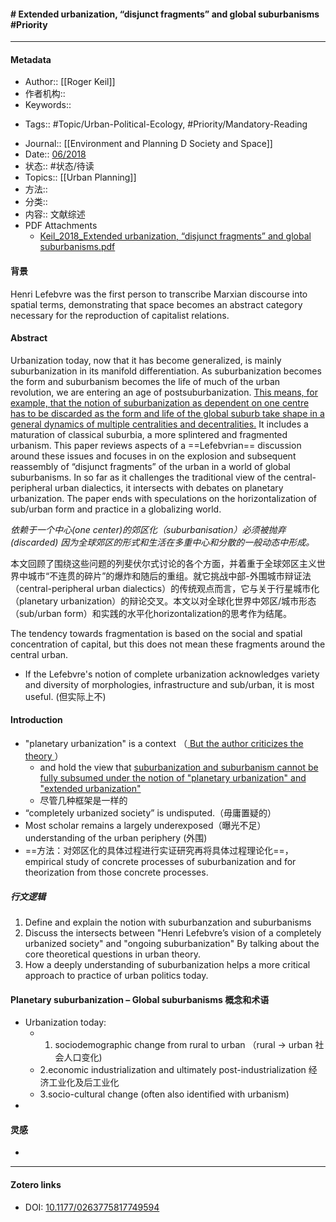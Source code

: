 #### # Extended urbanization, “disjunct fragments” and global suburbanisms  #Priority
***
#### Metadata
- Author:: [[Roger Keil]]
- 作者机构:: 
- Keywords:: 
* Tags:: #Topic/Urban-Political-Ecology, #Priority/Mandatory-Reading
- Journal::  [[Environment and Planning D Society and Space]]
- Date::  [06/2018](06/2018)
- 状态:: #状态/待读 
- Topics:: [[Urban Planning]] 
- 方法:: 
- 分类:: 
- 内容:: 文献综述
-  PDF Attachments
	- [Keil_2018_Extended urbanization, “disjunct fragments” and global suburbanisms.pdf](zotero://open-pdf/library/items/QW7AR2TL)

#### 背景
Henri Lefebvre was the first person to transcribe Marxian discourse into spatial terms, demonstrating that space becomes an abstract category necessary for the reproduction of capitalist relations.

#### Abstract

Urbanization today, now that it has become generalized, is mainly suburbanization in its manifold differentiation. As suburbanization becomes the form and suburbanism becomes the life of much of the urban revolution, we are entering an age of postsuburbanization. <u>This means, for example, that the notion of suburbanization as dependent on one centre has to be discarded as the form and life of the global suburb take shape in a general dynamics of multiple centralities and decentralities.</u> It includes a maturation of classical suburbia, a more splintered and fragmented urbanism. This paper reviews aspects of a ==Lefebvrian== discussion around these issues and focuses in on the explosion and subsequent reassembly of “disjunct fragments” of the urban in a world of global suburbanisms. In so far as it challenges the traditional view of the central-peripheral urban dialectics, it intersects with debates on planetary urbanization. The paper ends with speculations on the horizontalization of sub/urban form and practice in a globalizing world.

*依赖于一个中心(one center)的郊区化（suburbanisation）必须被抛弃 (discarded)
因为全球郊区的形式和生活在多重中心和分散的一般动态中形成。*


本文回顾了围绕这些问题的列斐伏尔式讨论的各个方面，并着重于全球郊区主义世界中城市“不连贯的碎片”的爆炸和随后的重组。就它挑战中部-外围城市辩证法（central-peripheral urban dialectics）的传统观点而言，它与关于行星城市化（planetary urbanization）的辩论交叉。本文以对全球化世界中郊区/城市形态（sub/urban form）和实践的水平化horizontalization的思考作为结尾。 

The tendency towards fragmentation is based on the social and spatial concentration of capital, but this does not mean these fragments around the central urban.

* If the Lefebvre's notion of complete urbanization acknowledges variety and diversity of morphologies, infrastructure and sub/urban, it is most useful. (但实际上不)

#### Introduction
* "planetary urbanization" is a context （<u> But the author criticizes the theory </u> ）
	* and hold the view that <u> suburbanization and suburbanism cannot be fully subsumed under the notion of "planetary urbanization" and "extended urbanization"</u>
	* 尽管几种框架是一样的
* “completely urbanized society” is undisputed.（毋庸置疑的）
* Most scholar remains a largely underexposed（曝光不足） understanding of the urban periphery (外围)
* ==方法：对郊区化的具体过程进行实证研究再将具体过程理论化==，empirical study of concrete processes of suburbanization and for theorization from those concrete processes.

##### 行文逻辑
1. Define and explain the notion with suburbanzation and suburbanisms
2. Discuss the intersects between "Henri Lefebvre’s vision of a completely urbanized society" and "ongoing suburbanization"
	By talking about the core theoretical questions in urban theory.
3. How a deeply understanding of suburbanization helps a more critical approach to  practice of urban politics today.

#### Planetary suburbanization – Global suburbanisms 概念和术语
*   Urbanization today: 
	* 1. sociodemographic change from rural to urban （rural -> urban 社会人口变化)
	* 2.economic industrialization and ultimately post-industrialization 经济工业化及后工业化
	* 3.socio-cultural change (often also identiﬁed with urbanism)
* 
#### 灵感
* 

***
#### Zotero links
* DOI: [10.1177/0263775817749594](https://doi.org/10.1177/0263775817749594)
